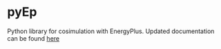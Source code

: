 # pyEp
Python library for cosimulation with EnergyPlus.
Updated documentation can be found [here](http://pyep.readthedocs.io/en/latest/index.html)

